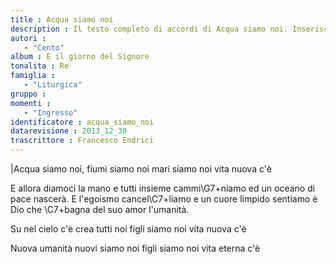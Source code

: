 ```yaml
--- 
title : Acqua siamo noi
description : Il testo completo di accordi di Acqua siamo noi. Inseriscila nel tuo canzoniere!
autori : 
   - "Cento"
album : È il giorno del Signore
tonalita : Re
famiglia : 
   - "Liturgica"
gruppo : 
momenti : 
   - "Ingresso"
identificatore : acqua_siamo_noi
datarevisione : 2013_12_30
trascrittore : Francesco Endrici
--- 
```




|Acqua siamo noi, 
fiumi siamo noi 
mari siamo noi 
vita nuova c'è 


E allora diamoci la mano
e tutti insieme cammi\G7+niamo
ed un oceano di pace nascerà. 
E l'egoismo cancel\C7+liamo
e un cuore limpido sentiamo
è Dio che \C7+bagna del suo amor l'umanità. 


Su nel cielo c'è 
crea tutti noi 
figli siamo noi 
vita nuova c'è 


Nuova umanità 
nuovi siamo noi 
figli siamo noi 
vita eterna c'è 


